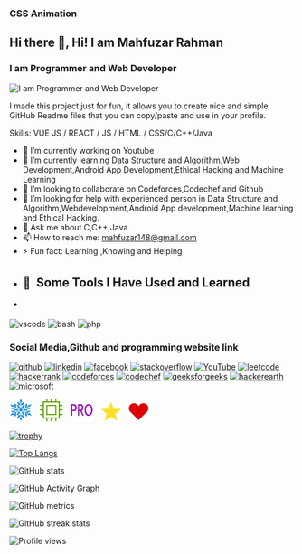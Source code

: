 <section class="flower-body">
<section class="flower">
<span class="petal"></span>
<span class="petal"></span>
<span class="petal"></span>
<span class="petal"></span>
<span class="petal"></span>
<span class="petal"></span>
<span class="petal"></span>
<span class="petal"></span>
<span class="petal"></span>
<span class="petal"></span>
<span class="petal"></span>
<span class="petal"></span>
<h1>CSS Animation</h1>
</section>
</section>



## Hi there 👋, Hi! I am Mahfuzar Rahman
### I am Programmer and Web Developer
![I am Programmer and Web Developer](https://avatars.githubusercontent.com/u/113121842?v=4)

I made this project just for fun, it allows you to create nice and simple GitHub Readme files that you can copy/paste and use in your profile.

Skills: VUE JS / REACT / JS / HTML / CSS/C/C++/Java

- 🔭 I’m currently working on Youtube 
- 🌱 I’m currently learning Data Structure and Algorithm,Web Development,Android App Development,Ethical Hacking and Machine Learning 
- 👯 I’m looking to collaborate on Codeforces,Codechef and Github 
- 🤔 I’m looking for help with experienced person in Data Structure and Algorithm,Webdevelopment,Android App development,Machine learning and Ethical Hacking. 
- 💬 Ask me about C,C++,Java 
- 📫 How to reach me: mahfuzar148@gmail.com 
- ⚡ Fun fact: Learning ,Knowing  and Helping 
- <h2> 🚀 &nbsp;Some Tools I Have Used and Learned</h2>
- <p align="left">
<img src="https://cdn.jsdelivr.net/gh/devicons/devicon/icons/vscode/vscode-original.svg" alt="vscode" width="45" height="45"/>
<img src="https://cdn.jsdelivr.net/gh/devicons/devicon/icons/bash/bash-original.svg" alt="bash" width="45" height="45"/>
<img src="https://cdn.jsdelivr.net/gh/devicons/devicon/icons/php/php-original.svg" alt="php" width="45" height="45"/>
</p>

### Social Media,Github and programming website link

[<img src='https://cdn.jsdelivr.net/npm/simple-icons@3.0.1/icons/github.svg' alt='github' height='40'>](https://github.com/Mahfuzar148)  [<img src='https://cdn.jsdelivr.net/npm/simple-icons@3.0.1/icons/linkedin.svg' alt='linkedin' height='40'>](https://www.linkedin.com/in/https://www.linkedin.com/in/md-mahfuzar-baa369262//)  [<img src='https://cdn.jsdelivr.net/npm/simple-icons@3.0.1/icons/facebook.svg' alt='facebook' height='40'>](https://www.facebook.com/https://www.facebook.com/mdmahafuzar.rahaman.5)  [<img src='https://cdn.jsdelivr.net/npm/simple-icons@3.0.1/icons/stackoverflow.svg' alt='stackoverflow' height='40'>](https://stackoverflow.com/users/https://stackoverflow.com/users/21234160/mahfuzar-rahman)  [<img src='https://cdn.jsdelivr.net/npm/simple-icons@3.0.1/icons/youtube.svg' alt='YouTube' height='40'>](https://www.youtube.com/channel/https://www.youtube.com/channel/UCCLdtRR5tUFFb8Qqcvg0j8Q)  [<img src='https://cdn.jsdelivr.net/npm/simple-icons@3.0.1/icons/leetcode.svg' alt='leetcode' height='40'>](https://leetcode.com/Mahfuzar148/)  [<img src='https://cdn.jsdelivr.net/npm/simple-icons@3.0.1/icons/hackerrank.svg' alt='hackerrank' height='40'>](https://www.hackerrank.com/mahfuzar148)  [<img src='https://cdn.jsdelivr.net/npm/simple-icons@3.0.1/icons/codeforces.svg' alt='codeforces' height='40'>](https://codeforces.com/profile/mahfuzar148)  [<img src='https://cdn.jsdelivr.net/npm/simple-icons@3.0.1/icons/codechef.svg' alt='codechef' height='40'>](https://www.codechef.com/users/mahfuzar148)  [<img src='https://cdn.jsdelivr.net/npm/simple-icons@3.0.1/icons/geeksforgeeks.svg' alt='geeksforgeeks' height='40'>](https://auth.geeksforgeeks.org/user/mahfuzar148/practice)  [<img src='https://cdn.jsdelivr.net/npm/simple-icons@3.0.1/icons/hackerearth.svg' alt='hackerearth' height='40'>](https://www.hackerearth.com/@mahfuzar)  [<img src='https://cdn.jsdelivr.net/npm/simple-icons@3.0.1/icons/microsoft.svg' alt='microsoft' height='40'>](https://account.microsoft.com/?refd=account.microsoft.com)  

<a href='https://archiveprogram.github.com/'><img src='https://raw.githubusercontent.com/acervenky/animated-github-badges/master/assets/acbadge.gif' width='40' height='40'></a> <a href='https://docs.github.com/en/developers'><img src='https://raw.githubusercontent.com/acervenky/animated-github-badges/master/assets/devbadge.gif' width='40' height='40'></a> <a href='https://github.com/pricing'><img src='https://raw.githubusercontent.com/acervenky/animated-github-badges/master/assets/pro.gif' width='40' height='40'></a> <a href='https://stars.github.com/'><img src='https://raw.githubusercontent.com/acervenky/animated-github-badges/master/assets/starbadge.gif' width='35' height='35'></a> <a href='https://docs.github.com/en/github/supporting-the-open-source-community-with-github-sponsors'><img src='https://raw.githubusercontent.com/acervenky/animated-github-badges/master/assets/sponsorbadge.gif' width='35' height='35'></a> 



[![trophy](https://github-profile-trophy.vercel.app/?username=Mahfuzar148)](https://github.com/ryo-ma/github-profile-trophy)

[![Top Langs](https://github-readme-stats.vercel.app/api/top-langs/?username=Mahfuzar148)](https://github.com/anuraghazra/github-readme-stats)

![GitHub stats](https://github-readme-stats.vercel.app/api?username=Mahfuzar148&show_icons=true&count_private=true)  

![GitHub Activity Graph](https://activity-graph.herokuapp.com/graph?username=Mahfuzar148)  

![GitHub metrics](https://metrics.lecoq.io/Mahfuzar148)  

![GitHub streak stats](https://streak-stats.demolab.com/?user=Mahfuzar148)  

![Profile views](https://gpvc.arturio.dev/Mahfuzar148)  
